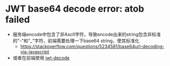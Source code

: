 # JWT base64 decode error: atob failed
- 服务端encode中包含了非AscII字符，导致encode出来的string包含非标准的"-"和"_"字符，前端需要处理一下base64 string，使其标准化
  - https://stackoverflow.com/questions/5234581/base64url-decoding-via-javascript
- 或者在前端使用 [jwt-decode](https://github.com/auth0/jwt-decode)
